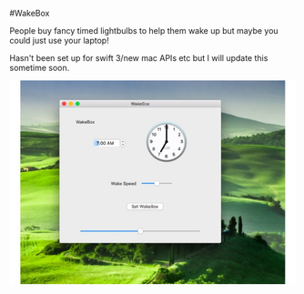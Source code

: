 #WakeBox

People buy fancy timed lightbulbs to help them wake up but maybe you could just use your laptop!

Hasn't been set up for swift 3/new mac APIs etc but I will update this sometime soon.

![screenshot](screenshot.jpg)

